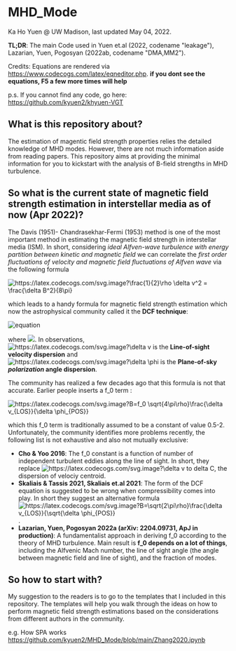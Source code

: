 # MHD_Mode

Ka Ho Yuen @ UW Madison, last updated May 04, 2022.

**TL;DR**: The main Code used in Yuen et.al (2022, codename "leakage"), Lazarian, Yuen, Pogosyan (2022ab, codename "DMA,MM2"). 

Credits: Equations are rendered via  https://www.codecogs.com/latex/eqneditor.php. **if you dont see the equations, F5 a few more times will help**

p.s. If you cannot find any code, go here: https://github.com/kyuen2/khyuen-VGT

## What is this repository about?

The estimation of magentic field strength properties relies the detailed knowledge of MHD modes. However, there are not much information aside from reading papers. This repository aims at providing the minimal information for you to kickstart with the analysis of B-field strengths in MHD turbulence.

## So what is the current state of magnetic field strength estimation in interstellar media as of now (Apr 2022)?

The Davis (1951)- Chandrasekhar-Fermi (1953) method is one of the most important method in estimating the magnetic field strength in interstellar media (ISM). In short, considering _ideal Alfven-wave turbulence with energy partition between kinetic and magnetic field_ we can correlate the _first order fluctuations of velocity and magnetic field fluctuations of Alfven wave_ via the following formula

<img src="https://latex.codecogs.com/svg.image?\frac{1}{2}\rho&space;\delta&space;v^2&space;=&space;\frac{\delta&space;B^2}{8\pi}" title="https://latex.codecogs.com/svg.image?\frac{1}{2}\rho \delta v^2 = \frac{\delta B^2}{8\pi}" />

which leads to a handy formula for magnetic field strength estimation which now the astrophysical community called it the **DCF technique**:

![equation](https://latex.codecogs.com/svg.image?B=\sqrt{4\pi\rho}\frac{\delta&space;v}{\delta&space;\phi})

where  <img src="https://latex.codecogs.com/svg.image?\delta&space;\phi&space;=&space;\delta&space;B/B" />. In observations, <img src="https://latex.codecogs.com/svg.image?\delta&space;v" title="https://latex.codecogs.com/svg.image?\delta v" /> is the **Line-of-sight velocity dispersion** and <img src="https://latex.codecogs.com/svg.image?\delta&space;\phi" title="https://latex.codecogs.com/svg.image?\delta \phi" /> is the **Plane-of-sky _polarization_ angle dispersion**.

The community has realized a few decades ago that this formula is not that accurate. Earlier people inserts a f_0 term :

<img src="https://latex.codecogs.com/svg.image?B=f_0&space;\sqrt{4\pi\rho}\frac{\delta&space;v_{LOS}}{\delta&space;\phi_{POS}}" title="https://latex.codecogs.com/svg.image?B=f_0 \sqrt{4\pi\rho}\frac{\delta v_{LOS}}{\delta \phi_{POS}}" />

which this f_0 term is traditionally assumed to be a constant of value 0.5-2. Unfortunately, the community identifies more problems recently, the following list is not exhaustive and also not mutually exclusive:
- **Cho & Yoo 2016**: The f_0 constant is a function of number of independent turbulent eddies along the line of sight. In short, they replace <img src="https://latex.codecogs.com/svg.image?\delta&space;v" title="https://latex.codecogs.com/svg.image?\delta v" /> to delta C, the dispersion of velociy centroid.
- **Skaliais & Tassis 2021, Skaliais et.al 2021**: The form of the DCF equation is suggested to be wrong when compressibility comes into play. In short they suggest an alternative formula <img src="https://latex.codecogs.com/svg.image?B=\sqrt{2\pi\rho}\frac{\delta&space;v_{LOS}}{\sqrt{\delta&space;\phi_{POS}}" title="https://latex.codecogs.com/svg.image?B=\sqrt{2\pi\rho}\frac{\delta v_{LOS}}{\sqrt{\delta \phi_{POS}}" />.
- **Lazarian, Yuen, Pogosyan 2022a (arXiv: 2204.09731, ApJ in production)**: A fundamentalist approach in deriving f_0 according to the theory of MHD turbulence. Main result is **f_0 depends on a lot of things**, including the Alfvenic Mach number, the line of sight angle (the angle between magnetic field and line of sight), and the fraction of modes.

## So how to start with?

My suggestion to the readers is to go to the templates that I included in this repository. The templates will help you walk through the ideas on how to perform magnetic field strength estimations based on the considerations from different authors in the community.

e.g. How SPA works https://github.com/kyuen2/MHD_Mode/blob/main/Zhang2020.ipynb



